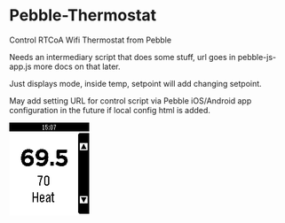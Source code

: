 Pebble-Thermostat
=================

Control RTCoA Wifi Thermostat from Pebble

Needs an intermediary script that does some stuff, url goes in pebble-js-app.js more docs on that later.

Just displays mode, inside temp, setpoint will add changing setpoint.

May add setting URL for control script via Pebble iOS/Android app configuration in the future if local config html is added.

![Screenshot](/screenshot/88901ca.png "Screenshot at 88901ca")
